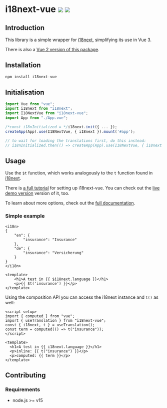 # i18next-vue <a href="https://www.npmjs.com/package/i18next-vue"><img src="https://badgen.net/npm/v/i18next-vue"></a> <img src="https://badgen.net/npm/types/i18next-vue">

## Introduction

This library is a simple wrapper for [i18next](https://www.i18next.com), simplifying its use in Vue 3.

There is also a [Vue 2 version of this package](https://github.com/i18next/i18next-vue/tree/vue-2).

## Installation

```bash
npm install i18next-vue
```

## Initialisation

```typescript
import Vue from "vue";
import i18next from "i18next";
import I18NextVue from "i18next-vue";
import App from "./App.vue";

/*const i18nInitialized = */i18next.init({ ... });
createApp(App).use(I18NextVue, { i18next }).mount('#app');

// to wait for loading the translations first, do this instead:
// i18nInitialized.then(() => createApp(App).use(I18NextVue, { i18next }).mount('#app'));
```

## Usage

Use the `$t` function, which works analogously to the `t` function found in [i18next](https://www.i18next.com/overview/api#t).

There is [a full tutorial](https://dev.to/adrai/how-to-properly-internationalize-a-vue-application-using-i18next-1doj) for setting up i18next-vue. You can check out the [live demo version](https://codesandbox.io/s/i18next-vue-example-gi55to) version of it, too.

To learn about more options, check out the [full documentation](https://i18next.github.io/i18next-vue/).

### Simple example

```vue
<i18n>
{
    "en": {
        "insurance": "Insurance"
    },
    "de": {
        "insurance": "Versicherung"
    }
}
</i18n>

<template>
    <h1>A test in {{ $i18next.language }}</h1>
    <p>{{ $t('insurance') }}</p>
</template>
```

Using the composition API you can access the i18next instance and `t()` as well:
```vue
<script setup>
import { computed } from "vue";
import { useTranslation } from "i18next-vue";
const { i18next, t } = useTranslation();
const term = computed(() => t("insurance"));
</script>

<template>
  <h1>A test in {{ i18next.language }}</h1>
  <p>inline: {{ t("insurance") }}</p>
  <p>computed: {{ term }}</p>
</template>
```

## Contributing

### Requirements
- node.js >= v15
